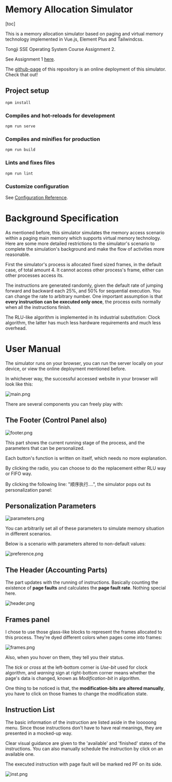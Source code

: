 # Memory Allocation Simulator

[toc]

This is a memory allocation simulator based on paging 
and virtual memory technology implemented in Vue.js, 
Element Plus and Tailwindcss.

Tongji SSE Operating System Course Assignment 2.

See Assignment 1 [here](https://github.com/PlusOneZ/OS-Homework-Elevator-Dispatching).

The [github-page](https://plusonez.github.io/OS-Homework-Memory-Allocation/) of this 
repository is an online deployment of this simulator. Check that out!

## Project setup
```
npm install
```

### Compiles and hot-reloads for development
```
npm run serve
```

### Compiles and minifies for production
```
npm run build
```

### Lints and fixes files
```
npm run lint
```

### Customize configuration
See [Configuration Reference](https://cli.vuejs.org/config/).

# Background Specification

As mentioned before, this simulator simulates the memory access scenario 
within a paging main memory which supports virtual memory technology. Here
are some more detailed restrictions to the simulator's scenario to complete 
the simulation's background and make the flow of activities more reasonable.

First the simulator's process is allocated fixed sized frames, in the default
case, of total amount 4. It cannot access other process's frame, either can
other processes access its.

The instructions are generated randomly, given the default rate of jumping 
forward and backward each 25%, and 50% for sequential execution. You can 
change the rate to arbitrary number. One important assumption is that **every
instruction can be executed only once**, the process exits normally when 
all the instructions finish.

The RLU-like algorithm is implemented in its industrial substitution: Clock
algorithm, the latter has much less hardware requirements and much less overhead.


# User Manual

The simulator runs on your browser, you can run the server locally 
on your device, or view the online deployment mentioned before.

In whichever way, the successful accessed website in your browser will 
look like this:

![main.png](https://i.loli.net/2021/06/06/FCTRwNzOQSP3qVm.png)

There are several components you can freely play with:

## The Footer (Control Panel also)

![footer.png](https://i.loli.net/2021/06/06/4ohuaOBtIKkHN1J.png)

This part shows the current running stage of the process, and the parameters
that can be personalized. 

Each button's function is written on itself, which needs no more explanation.

By clicking the radio, you can choose to do the replacement either RLU way
or FIFO way.

By clicking the following line: "顺序执行....", the simulator pops out its 
personalization panel:

## Personalization Parameters

![parameters.png](https://i.loli.net/2021/06/06/84nOLHwtxaDqjIK.png)

You can arbitrarily set all of these parameters to simulate memory situation
in different scenarios.

Below is a scenario with parameters altered to non-default values:

![preference.png](https://i.loli.net/2021/06/06/7azHOBRDK23V9So.png)

## The Header (Accounting Parts)

The part updates with the running of instructions. Basically counting the
existence of **page faults** and calculates the **page fault rate**. Nothing
special here.

![header.png](https://i.loli.net/2021/06/06/xvAUY8k6lQL9raF.png)

## Frames panel

I chose to use those glass-like blocks to represent the frames allocated
to this process. They're dyed different colors when pages come into frames:

![frames.png](https://i.loli.net/2021/06/06/sgLcdXZwHfuYknO.png)

Also, when you hover on them, they tell you their status.

The *tick* or *cross* at the left-bottom corner is *Use-bit* used for clock
algorithm, and *warning* sign at right-bottom corner means whether the 
page's data is changed, known as *Modification-bit* in algorithm.

One thing to be noticed is that, the **modification-bits are altered manually**,
you have to click on those frames to change the modification
state.

## Instruction List

The basic information of the instruction are listed aside in the looooong menu.
Since those instructions don't have to have real meanings, they are presented 
in a mocked-up way. 

Clear visual guidance are given to the 'available' and 'finished' states 
of the instructions. You can also manually schedule the instruction 
by click on an available one.

The executed instruction with page fault will be marked red PF
 on its side.

![inst.png](https://i.loli.net/2021/06/06/eQEb5tvdLugom1H.png)

